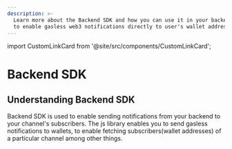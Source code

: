 ```yaml
---
description: >-
  Learn more about the Backend SDK and how you can use it in your backend logic
  to enable gasless web3 notifications directly to user's wallet address.
---
```


import CustomLinkCard from '@site/src/components/CustomLinkCard';

# Backend SDK

## Understanding Backend SDK

Backend SDK is used to enable sending notifications from your backend to your channel's subscribers. The js library enables you to send gasless notifications to wallets, to enable fetching subscribers(wallet addresses) of a particular channel among other things.

<CustomLinkCard text="Quick Setup Backend SDK" link="./quick-setup-backend-sdk"/>

<CustomLinkCard text="Understanding and Using Backend SDK" link="./understanding-and-using-backend-sdk"/>

